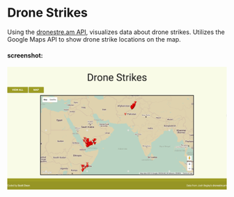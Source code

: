 # Drone Strikes

Using the [dronestre.am API](http://dronestre.am/), visualizes data about drone strikes. Utilizes the Google Maps API to show drone strike locations on the map.

#### screenshot:

![screenshot](public/screenshot.png)